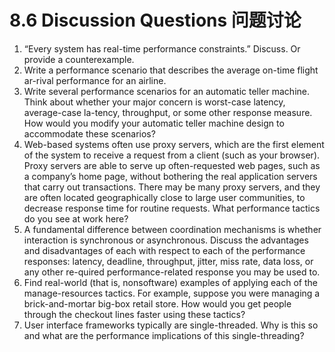 8.6 Discussion Questions 问题讨论
===

1. “Every system has real-time performance constraints.” Discuss. Or provide a counterexample.
2. Write a performance scenario that describes the average on-time flight ar-rival performance for an airline.
3. Write several performance scenarios for an automatic teller machine. Think about whether your major concern is worst-case latency, average-case la-tency, throughput, or some other response measure. How would you modify
your automatic teller machine design to accommodate these scenarios?
4. Web-based systems often use proxy servers, which are the first element of the system to receive a request from a client (such as your browser). Proxy servers are able to serve up often-requested web pages, such as a company’s home page, without bothering the real application servers that carry out transactions. There may be many proxy servers, and they are often located geographically close to large user communities, to decrease response time for routine requests. What performance tactics do you see at work here?
5. A fundamental difference between coordination mechanisms is whether interaction is synchronous or asynchronous. Discuss the advantages and disadvantages of each with respect to each of the performance responses: latency, deadline, throughput, jitter, miss rate, data loss, or any other re-quired performance-related response you may be used to.
6. Find real-world (that is, nonsoftware) examples of applying each of the manage-resources tactics. For example, suppose you were managing a brick-and-mortar big-box retail store. How would you get people through the checkout lines faster using these tactics?
7. User interface frameworks typically are single-threaded. Why is this so and what are the performance implications of this single-threading?